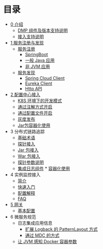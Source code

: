 # 目录

- [0 介绍](README.md)
  - [DMP 组件及版本支持说明](DMP-version.md)
  - [接入支持说明](Support-Lists.md)
- [1 服务注册与发现](eureka/README.md)
  - [服务注册](eureka/register.md) 
	- [SpringBoot](eureka/springboot.md)
	- [一般 Java 应用](eureka/jvm.md)
	- [非 JVM 应用](eureka/non_jvm.md)
  - [服务发现](eureka/discovey.md)
	- [Spring Cloud Client](eureka/spring-cloud-client.md)
	- [Eureka Client](eureka/eureka-client.md)
	- [Http API](eureka/api.md)
- [2 配置中心接入](apollo/README.md)
  - [K8S 环境下的开发模式](apollo/Apollo-ConfigSerivce-In-Docker-k8s.md)
  - [通过注解方式开启](apollo/annotation.md)
  - [通过配置文件开启](apollo/bootstrap.md)
  - [灰度发布](apollo/Apollo-GrayRule.md)
  - [Jar包容器化使用](apollo/docker.md)
- 3 分布式链路追踪
  - [基础术语](skywalking/base.md)
  - [探针接入](skywalking/README.md)
  - [Jar 包接入](skywalking/jar.md)
  - [War 包接入](skywalking/war.md)
  - [探针参数说明](skywalking/agent-settings.md)
  - [集成日志组件](skywalking/integration-log4j.md) \* [容器化使用](skywalking/docker.md)
- 4 实例监控接入
  - [简介](ac-collector/README.md)
  - [快速入门](ac-collector/QuickStart.md)
  - [配置解释](ac-collector/config/README.md)
  - [FAQ](ac-collector/FAQ.md)
- [5 网关](gateway/README.md)
  - [基本配置](gateway/op.md)
- 6 微服务规范
  - 日志集成应用信息
    - [扩展 Logback 的 PatternLayout 方式](spec/patternLayout.md)
    - [通过 MDC 的方式](spec/MDC.md)
  - [让 JVM 感知 Docker 容器参数](spec/jvm-docker.md)
